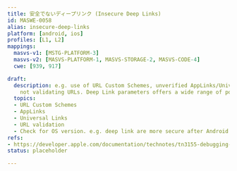 ```yaml
---
title: 安全でないディープリンク (Insecure Deep Links)
id: MASWE-0058
alias: insecure-deep-links
platform: [android, ios]
profiles: [L1, L2]
mappings:
  masvs-v1: [MSTG-PLATFORM-3]
  masvs-v2: [MASVS-PLATFORM-1, MASVS-STORAGE-2, MASVS-CODE-4]
  cwe: [939, 917]

draft:
  description: e.g. use of URL Custom Schemes, unverified AppLinks/Universal Links,
    not validating URLs. Deep Link parameters offers a wide range of possibilities. A malformed URI or parameter value, if not sanitized, may trigger an injection in different points of the application. For example, CWE-939 prevents the exploit of the URI checking the source and CWE-917 prevents the exploit of the URI checking the content.
  topics:
  - URL Custom Schemes
  - AppLinks
  - Universal Links
  - URL validation
  - Check for OS version. e.g. deep link are more secure after Android XX
refs:
- https://developer.apple.com/documentation/technotes/tn3155-debugging-universal-links
status: placeholder

---
```


